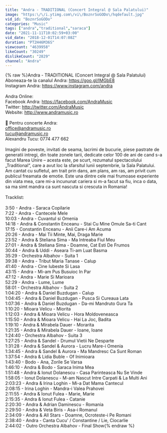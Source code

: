 ```yaml
---
title: "Andra - TRADITIONAL (Concert Integral @ Sala Palatului)"
image: "https:\/\/i.ytimg.com\/vi\/BoznrSoGODo\/hqdefault.jpg"
vid_id: "BoznrSoGODo"
categories: "Music"
tags: ["andra","traditional","saraca"]
date: "2021-11-11T10:02:59+03:00"
vid_date: "2018-12-01T14:07:08Z"
duration: "PT2H46M36S"
viewcount: "4639958"
likeCount: "30249"
dislikeCount: "2829"
channel: "Andra"
---
```

{% raw %}Andra - TRADITIONAL (Concert Integral @ Sala Palatului)<br />Aboneaza-te la canalul Andra: <a rel="nofollow" target="blank" href="https://goo.gl/IMGbE8">https://goo.gl/IMGbE8</a><br />Instagram Andra: <a rel="nofollow" target="blank" href="https://www.instagram.com/andra">https://www.instagram.com/andra</a><br /><br />Andra Online: <br />Facebook Andra: <a rel="nofollow" target="blank" href="https://facebook.com/AndraMusic">https://facebook.com/AndraMusic</a> <br />Twitter: <a rel="nofollow" target="blank" href="http://twitter.com/AndraMusic">http://twitter.com/AndraMusic</a><br />Website: <a rel="nofollow" target="blank" href="http://www.andramusic.ro">http://www.andramusic.ro</a><br /><br />🎤 Pentru concerte Andra: <br />office@andramusic.ro<br />tucu@andramusic.ro <br />Alexandru Tucu: 0774 477 662<br /><br />Imagini de poveste, invitati de seama, lacrimi de bucurie, piese pastrate de generatii intregi, din toate zonele tarii, dedicate celor 100 de ani de cand s-a facut Marea Unire – acesta este, pe scurt, rezumatul spectacolului „Traditional“, care a avut loc la sfarsitul lunii septembrie, la Sala Palatului. Am cantat cu sufletul, am trait prin dans, am plans, am ras, am privit cum publicul freamata de emotie. Este una dintre cele mai frumoase experiente din viata mea, care mi-a incununat cariera si m-a facut sa fiu, inca o data, sa ma simt mandra ca sunt nascuta si crescuta in Romania!<br /><br />Tracklist:<br /><br />3:50 - Andra - Saraca Copilarie<br />7:22 - Andra - Cantecele Mele<br />10:03 - Andra - Cuvantul si Omenia<br />14:18 - Andra &amp; Constantin Enceanu - Stai Cu Mine Omule Sa-ti Cant<br />17:15 - Constantin Enceanu - Anii Care-i Am Acuma<br />20:26 - Andra - Mai Tii Minte, Mai, Draga Marie<br />23:52 - Andra &amp; Steliana Sima - Ma Intreaba Fiul Meu <br />27:01 - Andra &amp; Steliana Sima - Doamne, Cat Esti De Frumos<br />30:44 - Andra &amp; Uddi - Aseara Ti-am Luat Basma<br />35:29 - Orchestra Albahov - Suita 1<br />39:38 - Andra - Tribut Maria Tanase - Calup<br />41:40 - Andra - Cine Iubeste Si Lasa<br />43:15 - Andra - Mi-am Pus Busuioc In Par<br />47:12 - Andra - Marie Si Marioara<br />52:29 - Andra - Lume, Lume<br />58:01 - Orchestra Albahov - Suita 2<br />1:04:20 - Andra &amp; Daniel Buzdugan - Calup<br />1:04:45 - Andra &amp; Daniel Buzdugan - Pusca Si Cureaua Lata<br />1:07:36 - Andra &amp; Daniel Buzdugan - Da-mi Mandruto Gura Ta<br />1:10:20 - Mioara Velicu - Miorita<br />1:12:03 - Andra &amp; Mioara Velicu - Hora Moldoveneasca<br />1:15:50 - Andra &amp; Mioara Velicu - Hai La Joc, Badita<br />1:19:10 - Andra &amp; Mirabela Dauer - Morarita<br />1:21:35 - Andra &amp; Mirabela Dauer - Ioane, Ioane<br />1:24:40 - Orchestra Albahov - Suita 3<br />1:27:25 - Andra &amp; Sandel - Drumul Vietii Ne Desparte<br />1:31:28 - Andra &amp; Sandel &amp; Aurora - Lucru Mare-i Omenia<br />1:34:45 - Andra &amp; Sandel &amp; Aurora - Ma Mandresc Ca Sunt Roman<br />1:37:54 - Andra &amp; Lidia Buble - Of Inimioara<br />1:43:40 - Bodo - Ana, Zorile Se Varsa<br />1:46:10 - Andra &amp; Bodo - Saraca Inima Mea<br />1:51:48 - Andra &amp; Ionut Dolanescu - Casa Parinteasca Nu Se Vinde<br />1:58:05 - Ionut Dolanescu - M-am Nascut Intre Carpati &amp; La Multi Ani<br />2:03:23 - Andra &amp; Irina Loghin - Mi-a Dat Mama Cantecul<br />2:08:15 - Irina Loghin - Mandra-i Valea Prahovei <br />2:11:55 - Andra &amp; Ionut Fulea - Marie, Marie<br />2:15:35 - Andra &amp; Ionut Fulea - Catanie<br />2:20:30 - Andra &amp; Adrian Daminescu - Romania<br />2:29:50 - Andra &amp; Veta Biris - Asa-i Romanul<br />2:34:09 - Andra &amp; All Stars - Doamne, Ocroteste-i Pe Romani<br />2:38:40 - Andra - Canta Cucu' / Constantine / Lie, Ciocarlie<br />2:44:02 - Outro Orchestra Albahov - Final Show{% endraw %}
